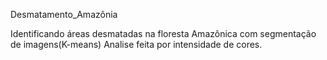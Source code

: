 Desmatamento_Amazônia

Identificando áreas desmatadas na floresta Amazônica com segmentação de imagens(K-means)
Analise feita por intensidade de cores. 

